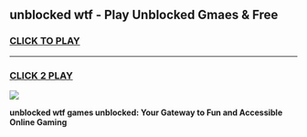 
## unblocked wtf - Play Unblocked Gmaes & Free
<h3>
<a href="https://premium.freeplayer.one?title=unblocked_wtf&ref=20F">CLICK TO PLAY</a></h3>
<hr>

<h3>
<a href="https://premium.freeplayer.one?title=unblocked_wtf&ref=20F">CLICK 2 PLAY</a>
  
</h3>

<a href="https://premium.freeplayer.one?title=unblocked_wtf&ref=20F/"><img src="https://clearcache.store/games.png"></a>


**unblocked wtf games unblocked: Your Gateway to Fun and Accessible Online Gaming**
